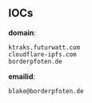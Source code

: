 
## IOCs

__domain__:

```text
ktraks.futurwatt.com
cloudflare-ipfs.com
borderpfoten.de
```
__emailid__:

```text
blake@borderpfoten.de
```